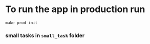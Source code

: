 

# To run the app in production run
```
make prod-init
```

### small tasks in `small_task` folder
